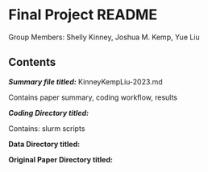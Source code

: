 # Final Project README

Group Members: Shelly Kinney, Joshua M. Kemp, Yue Liu

## Contents

***Summary file titled:*** KinneyKempLiu-2023.md
&nbsp;

   Contains paper summary, coding workflow, results


***Coding Directory titled:***
&nbsp;

   Contains:
      slurm scripts
      


**Data Directory titled:**

**Original Paper Directory titled:**



